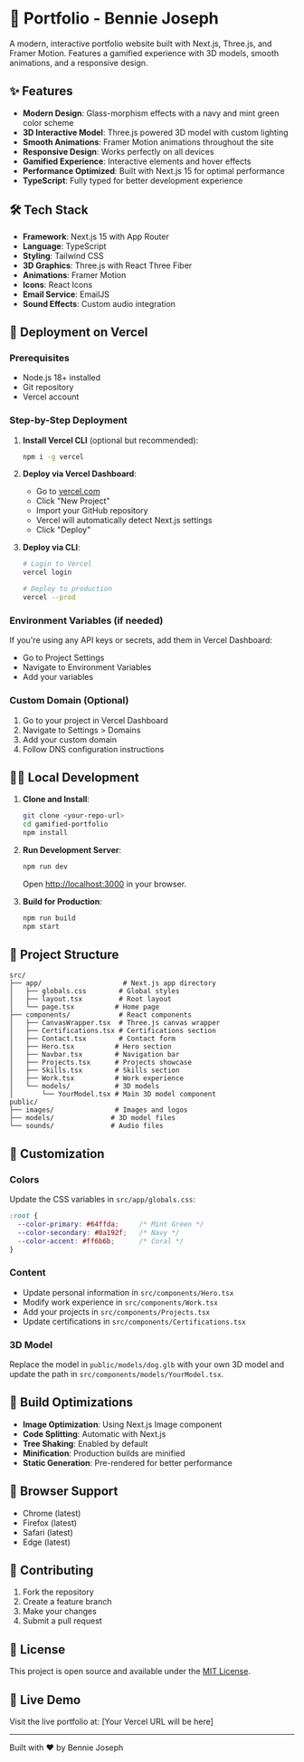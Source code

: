 # 🚀  Portfolio - Bennie Joseph

A modern, interactive portfolio website built with Next.js, Three.js, and Framer Motion. Features a gamified experience with 3D models, smooth animations, and a responsive design.

## ✨ Features

- **Modern Design**: Glass-morphism effects with a navy and mint green color scheme
- **3D Interactive Model**: Three.js powered 3D model with custom lighting
- **Smooth Animations**: Framer Motion animations throughout the site
- **Responsive Design**: Works perfectly on all devices
- **Gamified Experience**: Interactive elements and hover effects
- **Performance Optimized**: Built with Next.js 15 for optimal performance
- **TypeScript**: Fully typed for better development experience

## 🛠️ Tech Stack

- **Framework**: Next.js 15 with App Router
- **Language**: TypeScript
- **Styling**: Tailwind CSS
- **3D Graphics**: Three.js with React Three Fiber
- **Animations**: Framer Motion
- **Icons**: React Icons
- **Email Service**: EmailJS
- **Sound Effects**: Custom audio integration

## 🚀 Deployment on Vercel

### Prerequisites
- Node.js 18+ installed
- Git repository
- Vercel account

### Step-by-Step Deployment

1. **Install Vercel CLI** (optional but recommended):
   ```bash
   npm i -g vercel
   ```

2. **Deploy via Vercel Dashboard**:
   - Go to [vercel.com](https://vercel.com)
   - Click "New Project"
   - Import your GitHub repository
   - Vercel will automatically detect Next.js settings
   - Click "Deploy"

3. **Deploy via CLI**:
   ```bash
   # Login to Vercel
   vercel login
   
   # Deploy to production
   vercel --prod
   ```

### Environment Variables (if needed)
If you're using any API keys or secrets, add them in Vercel Dashboard:
- Go to Project Settings
- Navigate to Environment Variables
- Add your variables

### Custom Domain (Optional)
1. Go to your project in Vercel Dashboard
2. Navigate to Settings > Domains
3. Add your custom domain
4. Follow DNS configuration instructions

## 🏃‍♂️ Local Development

1. **Clone and Install**:
   ```bash
   git clone <your-repo-url>
   cd gamified-portfolio
   npm install
   ```

2. **Run Development Server**:
   ```bash
   npm run dev
   ```
   Open [http://localhost:3000](http://localhost:3000) in your browser.

3. **Build for Production**:
   ```bash
   npm run build
   npm start
   ```

## 📁 Project Structure

```
src/
├── app/                    # Next.js app directory
│   ├── globals.css        # Global styles
│   ├── layout.tsx         # Root layout
│   └── page.tsx          # Home page
├── components/            # React components
│   ├── CanvasWrapper.tsx  # Three.js canvas wrapper
│   ├── Certifications.tsx # Certifications section
│   ├── Contact.tsx        # Contact form
│   ├── Hero.tsx          # Hero section
│   ├── Navbar.tsx        # Navigation bar
│   ├── Projects.tsx      # Projects showcase
│   ├── Skills.tsx        # Skills section
│   ├── Work.tsx          # Work experience
│   └── models/           # 3D models
│       └── YourModel.tsx # Main 3D model component
public/
├── images/               # Images and logos
├── models/              # 3D model files
└── sounds/              # Audio files
```

## 🎨 Customization

### Colors
Update the CSS variables in `src/app/globals.css`:
```css
:root {
  --color-primary: #64ffda;     /* Mint Green */
  --color-secondary: #0a192f;   /* Navy */
  --color-accent: #ff6b6b;      /* Coral */
}
```

### Content
- Update personal information in `src/components/Hero.tsx`
- Modify work experience in `src/components/Work.tsx`
- Add your projects in `src/components/Projects.tsx`
- Update certifications in `src/components/Certifications.tsx`

### 3D Model
Replace the model in `public/models/dog.glb` with your own 3D model and update the path in `src/components/models/YourModel.tsx`.

## 🔧 Build Optimizations

- **Image Optimization**: Using Next.js Image component
- **Code Splitting**: Automatic with Next.js
- **Tree Shaking**: Enabled by default
- **Minification**: Production builds are minified
- **Static Generation**: Pre-rendered for better performance

## 📱 Browser Support

- Chrome (latest)
- Firefox (latest)
- Safari (latest)
- Edge (latest)

## 🤝 Contributing

1. Fork the repository
2. Create a feature branch
3. Make your changes
4. Submit a pull request

## 📄 License

This project is open source and available under the [MIT License](LICENSE).

## 🌟 Live Demo

Visit the live portfolio at: [Your Vercel URL will be here]

---

Built with ❤️ by Bennie Joseph
